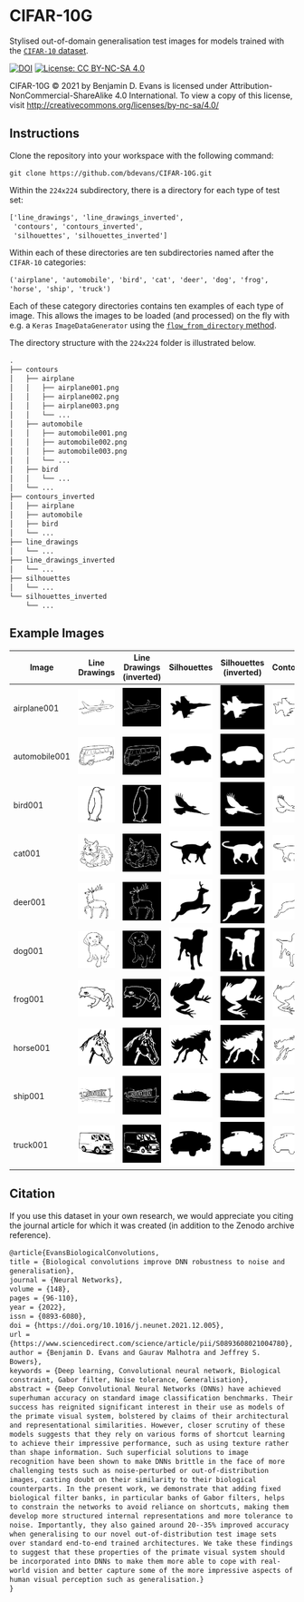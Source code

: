 CIFAR-10G
=========

Stylised out-of-domain generalisation test images for models trained with the [`CIFAR-10` dataset](https://www.cs.toronto.edu/~kriz/cifar.html). 

[![DOI](https://zenodo.org/badge/335421527.svg)](https://zenodo.org/badge/latestdoi/335421527)
[![License: CC BY-NC-SA 4.0](https://img.shields.io/badge/License-CC_BY--NC--SA_4.0-lightgrey.svg)](https://creativecommons.org/licenses/by-nc-sa/4.0/)

CIFAR-10G © 2021 by Benjamin D. Evans is licensed under Attribution-NonCommercial-ShareAlike 4.0 International. To view a copy of this license, visit http://creativecommons.org/licenses/by-nc-sa/4.0/

Instructions
------------

Clone the repository into your workspace with the following command:

```
git clone https://github.com/bdevans/CIFAR-10G.git
```

Within the `224x224` subdirectory, there is a directory for each type of test set:

```
['line_drawings', 'line_drawings_inverted',
 'contours', 'contours_inverted',
 'silhouettes', 'silhouettes_inverted']
```

Within each of these directories are ten subdirectories named after the `CIFAR-10` categories:

```
('airplane', 'automobile', 'bird', 'cat', 'deer', 'dog', 'frog', 'horse', 'ship', 'truck')
```

Each of these category directories contains ten examples of each type of image. This allows the images to be loaded (and processed) on the fly with e.g. a `Keras` `ImageDataGenerator` using the [`flow_from_directory` method](https://www.tensorflow.org/api_docs/python/tf/keras/preprocessing/image/ImageDataGenerator#flow_from_directory). 

The directory structure with the `224x224` folder is illustrated below. 

```
.
├── contours
│   ├── airplane
│   │   ├── airplane001.png
│   │   ├── airplane002.png
│   │   ├── airplane003.png
│   │   └── ...
│   ├── automobile
│   │   ├── automobile001.png
│   │   ├── automobile002.png
│   │   ├── automobile003.png
│   │   └── ...
│   ├── bird
│   │   └── ...
│   └── ...
├── contours_inverted
│   ├── airplane
│   ├── automobile
│   ├── bird
│   └── ...
├── line_drawings
│   └── ...
├── line_drawings_inverted
│   └── ...
├── silhouettes
│   └── ...
└── silhouettes_inverted
    └── ...
```

Example Images
--------------

| Image | Line Drawings | Line Drawings (inverted) | Silhouettes | Silhouettes (inverted) | Contours | Contours (inverted) |
| ----- | ------------- | ------------------------ | ----------- | ---------------------- | -------- | ------------------- |
| airplane001 | ![](224x224/line_drawings/airplane/airplane001.png) | ![](224x224/line_drawings_inverted/airplane/airplane001.png) | ![](224x224/silhouettes/airplane/airplane001.png) | ![](224x224/silhouettes_inverted/airplane/airplane001.png) | ![](224x224/contours/airplane/airplane001.png) | ![](224x224/contours_inverted/airplane/airplane001.png) |
| automobile001 | ![](224x224/line_drawings/automobile/automobile001.png) | ![](224x224/line_drawings_inverted/automobile/automobile001.png) | ![](224x224/silhouettes/automobile/automobile001.png) | ![](224x224/silhouettes_inverted/automobile/automobile001.png) | ![](224x224/contours/automobile/automobile001.png) | ![](224x224/contours_inverted/automobile/automobile001.png) |
| bird001 | ![](224x224/line_drawings/bird/bird001.png) | ![](224x224/line_drawings_inverted/bird/bird001.png) | ![](224x224/silhouettes/bird/bird001.png) | ![](224x224/silhouettes_inverted/bird/bird001.png) | ![](224x224/contours/bird/bird001.png) | ![](224x224/contours_inverted/bird/bird001.png) |
| cat001 | ![](224x224/line_drawings/cat/cat001.png) | ![](224x224/line_drawings_inverted/cat/cat001.png) | ![](224x224/silhouettes/cat/cat001.png) | ![](224x224/silhouettes_inverted/cat/cat001.png) | ![](224x224/contours/cat/cat001.png) | ![](224x224/contours_inverted/cat/cat001.png) |
| deer001 | ![](224x224/line_drawings/deer/deer001.png) | ![](224x224/line_drawings_inverted/deer/deer001.png) | ![](224x224/silhouettes/deer/deer001.png) | ![](224x224/silhouettes_inverted/deer/deer001.png) | ![](224x224/contours/deer/deer001.png) | ![](224x224/contours_inverted/deer/deer001.png) |
| dog001 | ![](224x224/line_drawings/dog/dog001.png) | ![](224x224/line_drawings_inverted/dog/dog001.png) | ![](224x224/silhouettes/dog/dog001.png) | ![](224x224/silhouettes_inverted/dog/dog001.png) | ![](224x224/contours/dog/dog001.png) | ![](224x224/contours_inverted/dog/dog001.png) |
| frog001 | ![](224x224/line_drawings/frog/frog001.png) | ![](224x224/line_drawings_inverted/frog/frog001.png) | ![](224x224/silhouettes/frog/frog001.png) | ![](224x224/silhouettes_inverted/frog/frog001.png) | ![](224x224/contours/frog/frog001.png) | ![](224x224/contours_inverted/frog/frog001.png) |
| horse001 | ![](224x224/line_drawings/horse/horse001.png) | ![](224x224/line_drawings_inverted/horse/horse001.png) | ![](224x224/silhouettes/horse/horse001.png) | ![](224x224/silhouettes_inverted/horse/horse001.png) | ![](224x224/contours/horse/horse001.png) | ![](224x224/contours_inverted/horse/horse001.png) |
| ship001 | ![](224x224/line_drawings/ship/ship001.png) | ![](224x224/line_drawings_inverted/ship/ship001.png) | ![](224x224/silhouettes/ship/ship001.png) | ![](224x224/silhouettes_inverted/ship/ship001.png) | ![](224x224/contours/ship/ship001.png) | ![](224x224/contours_inverted/ship/ship001.png) |
| truck001 | ![](224x224/line_drawings/truck/truck001.png) | ![](224x224/line_drawings_inverted/truck/truck001.png) | ![](224x224/silhouettes/truck/truck001.png) | ![](224x224/silhouettes_inverted/truck/truck001.png) | ![](224x224/contours/truck/truck001.png) | ![](224x224/contours_inverted/truck/truck001.png) |

Citation
--------

If you use this dataset in your own research, we would appreciate you citing the journal article for which it was created (in addition to the Zenodo archive reference).

```
@article{EvansBiologicalConvolutions,
title = {Biological convolutions improve DNN robustness to noise and generalisation},
journal = {Neural Networks},
volume = {148},
pages = {96-110},
year = {2022},
issn = {0893-6080},
doi = {https://doi.org/10.1016/j.neunet.2021.12.005},
url = {https://www.sciencedirect.com/science/article/pii/S0893608021004780},
author = {Benjamin D. Evans and Gaurav Malhotra and Jeffrey S. Bowers},
keywords = {Deep learning, Convolutional neural network, Biological constraint, Gabor filter, Noise tolerance, Generalisation},
abstract = {Deep Convolutional Neural Networks (DNNs) have achieved superhuman accuracy on standard image classification benchmarks. Their success has reignited significant interest in their use as models of the primate visual system, bolstered by claims of their architectural and representational similarities. However, closer scrutiny of these models suggests that they rely on various forms of shortcut learning to achieve their impressive performance, such as using texture rather than shape information. Such superficial solutions to image recognition have been shown to make DNNs brittle in the face of more challenging tests such as noise-perturbed or out-of-distribution images, casting doubt on their similarity to their biological counterparts. In the present work, we demonstrate that adding fixed biological filter banks, in particular banks of Gabor filters, helps to constrain the networks to avoid reliance on shortcuts, making them develop more structured internal representations and more tolerance to noise. Importantly, they also gained around 20--35% improved accuracy when generalising to our novel out-of-distribution test image sets over standard end-to-end trained architectures. We take these findings to suggest that these properties of the primate visual system should be incorporated into DNNs to make them more able to cope with real-world vision and better capture some of the more impressive aspects of human visual perception such as generalisation.}
}
```
